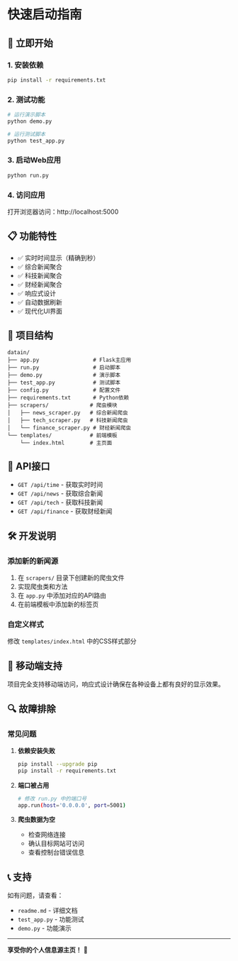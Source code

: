 # 快速启动指南

## 🚀 立即开始

### 1. 安装依赖
```bash
pip install -r requirements.txt
```

### 2. 测试功能
```bash
# 运行演示脚本
python demo.py

# 运行测试脚本
python test_app.py
```

### 3. 启动Web应用
```bash
python run.py
```

### 4. 访问应用
打开浏览器访问：http://localhost:5000

## 📋 功能特性

- ✅ 实时时间显示（精确到秒）
- ✅ 综合新闻聚合
- ✅ 科技新闻聚合  
- ✅ 财经新闻聚合
- ✅ 响应式设计
- ✅ 自动数据刷新
- ✅ 现代化UI界面

## 🔧 项目结构

```
datain/
├── app.py                 # Flask主应用
├── run.py                 # 启动脚本
├── demo.py                # 演示脚本
├── test_app.py            # 测试脚本
├── config.py              # 配置文件
├── requirements.txt       # Python依赖
├── scrapers/             # 爬虫模块
│   ├── news_scraper.py   # 综合新闻爬虫
│   ├── tech_scraper.py   # 科技新闻爬虫
│   └── finance_scraper.py # 财经新闻爬虫
└── templates/            # 前端模板
    └── index.html        # 主页面
```

## 🎯 API接口

- `GET /api/time` - 获取实时时间
- `GET /api/news` - 获取综合新闻
- `GET /api/tech` - 获取科技新闻
- `GET /api/finance` - 获取财经新闻

## 🛠️ 开发说明

### 添加新的新闻源
1. 在 `scrapers/` 目录下创建新的爬虫文件
2. 实现爬虫类和方法
3. 在 `app.py` 中添加对应的API路由
4. 在前端模板中添加新的标签页

### 自定义样式
修改 `templates/index.html` 中的CSS样式部分

## 📱 移动端支持

项目完全支持移动端访问，响应式设计确保在各种设备上都有良好的显示效果。

## 🔍 故障排除

### 常见问题

1. **依赖安装失败**
   ```bash
   pip install --upgrade pip
   pip install -r requirements.txt
   ```

2. **端口被占用**
   ```bash
   # 修改 run.py 中的端口号
   app.run(host='0.0.0.0', port=5001)
   ```

3. **爬虫数据为空**
   - 检查网络连接
   - 确认目标网站可访问
   - 查看控制台错误信息

## 📞 支持

如有问题，请查看：
- `readme.md` - 详细文档
- `test_app.py` - 功能测试
- `demo.py` - 功能演示

---

**享受你的个人信息源主页！** 🎉

